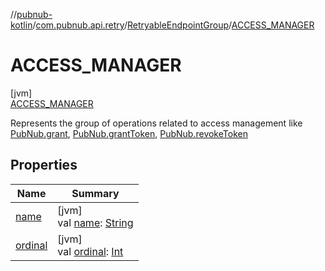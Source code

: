 //[pubnub-kotlin](../../../../index.md)/[com.pubnub.api.retry](../../index.md)/[RetryableEndpointGroup](../index.md)/[ACCESS_MANAGER](index.md)

# ACCESS_MANAGER

[jvm]\
[ACCESS_MANAGER](index.md)

Represents the group of operations related to access management like [PubNub.grant](../../../com.pubnub.api/-pub-nub/grant.md), [PubNub.grantToken](../../../com.pubnub.api/-pub-nub/grant-token.md), [PubNub.revokeToken](../../../com.pubnub.api/-pub-nub/revoke-token.md)

## Properties

| Name | Summary |
|---|---|
| [name](index.md#-372974862%2FProperties%2F-1216412040) | [jvm]<br>val [name](index.md#-372974862%2FProperties%2F-1216412040): [String](https://kotlinlang.org/api/latest/jvm/stdlib/kotlin/-string/index.html) |
| [ordinal](index.md#-739389684%2FProperties%2F-1216412040) | [jvm]<br>val [ordinal](index.md#-739389684%2FProperties%2F-1216412040): [Int](https://kotlinlang.org/api/latest/jvm/stdlib/kotlin/-int/index.html) |
